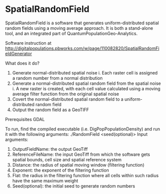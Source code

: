 # SpatialRandomField
SpatialRandomField is a software that generates uniform-distributed spatial random fields using a moving average approach. It is both a stand-alone tool, and an integrated part of QuantumPopulationGeo-Analytics.

Software instruction at
http://digitalpopulations.pbworks.com/w/page/110082820/SpatialRandomFieldGenerator

What does it do?
 1. Generate normal-distributed spatial noise
    i. Each raster cell is assigned a random number from a normal distribution
 2. Generate a normal-distributed spatial random field from the spatial noise
    i. A new raster is created, with each cell value calculated using a moving average filter function from the original spatial noise
 3. Covert the normal-distributed spatial random field to a uniform-distributed random field
 4. Output the random field as a GeoTIFF

Prerequisites
 GDAL

To run, find the compiled executable (i.e. DigPopPopulationDensity) and run it with the following arguments:
./RandomField <OutputFieldName> <ReferenceFileName> <Distance> <Exponent> <flat> <seed(optional)>
Input arguments:
 1. OutputFieldName: the output GeoTiff
 2. ReferenceFileName: the input GeoTiff from which the software gets spatial bounds, cell size and spatial reference system
 3. Distance: the radius of spatial moving window (filtering function)
 4. Exponent: the exponent of the filtering function
 5. Flat: the radius in the filtering function where all cells within such radius have the same maximum weight
 6. Seed(optional): the initial seed to generate random numbers
 

